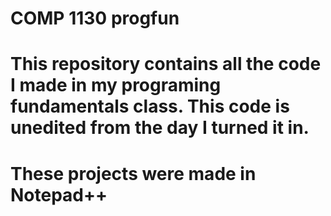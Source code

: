 # COMP 1130 progfun
# This repository contains all the code I made in my programing fundamentals class. This code is unedited from the day I turned it in.
# These projects were made in Notepad++